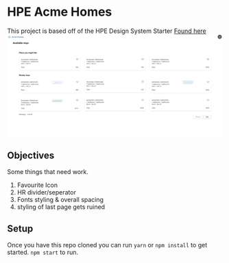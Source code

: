 # HPE Acme Homes
This project is based off of the HPE Design System Starter [Found here](https://github.com/grommet/hpe-design-system-starter)
![img.png](img.png)


## Objectives
Some things that need work.
1. Favourite Icon
2. HR divider/seperator
3. Fonts styling & overall spacing
4. styling of last page gets ruined


## Setup
Once you have this repo cloned you can run `yarn` or `npm install` to get started. `npm start` to run.

